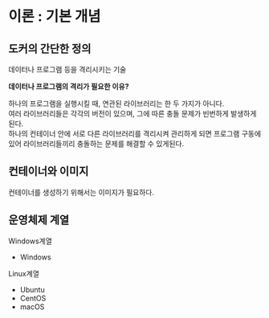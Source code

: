 <html>
  
  <h1>이론 : 기본 개념</h1>
  
  <h2>도커의 간단한 정의</h2>
  <p>데이터나 프로그램 등을 격리시키는 기술</p>

  <b>데이터나 프로그램의 격리가 필요한 이유?</b>
  <p>하나의 프로그램을 실행시킬 때, 연관된 라이브러리는 한 두 가지가 아니다. <br>
    여러 라이브러리들은 각각의 버전이 있으며, 그에 따른 충돌 문제가 빈번하게 발생하게 된다. <br>
    하나의 컨테이너 안에 서로 다른 라이브러리를 격리시켜 관리하게 되면 프로그램 구동에 있어 라이브러리들끼리 충돌하는 문제를 해결할 수 있게된다.
  </p>

  <h2>컨테이너와 이미지</h2>
  <p>컨테이너를 생성하기 위해서는 이미지가 필요하다.</p>
  
  <h2>운영체제 계열</h2>
  <p>Windows계열</p>
  <ul>
    <li>Windows</li>
  </ul>
  <p>Linux계열</p>
  <ul>
    <li>Ubuntu</li>
    <li>CentOS</li>
    <li>macOS</li>
  </ul>
  
</html>
